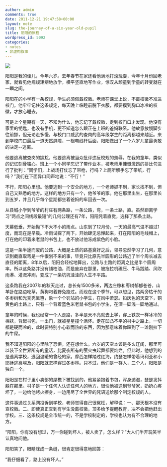 ```yaml
---
author: admin
comments: true
date: 2011-12-21 19:47:58+00:00
layout: note
slug: the-journey-of-a-six-year-old-pupil
title: 阳阳的旅程
wordpress_id: 5092
categories:
- notes
- 非虚构叙事
---
```


[![](http://farm8.staticflickr.com/7153/6550433041_da8c86d352.jpg)](http://www.flickr.com/photos/lookoo/6550433041/)

阳阳是我的侄儿，今年六岁。去年春节在家还看他满地打滚玩耍，今年十月份回老家，就看见他规规矩矩地放学，横平竖直地写作业，惊叹从顽童到学童的转变就在一瞬之间。

阳阳在的小学有一条校规，学生必须佩戴校徽。老师在课堂上说，不戴校徽不准进校门。他牢牢记住这条规定，每天晚上临睡前脱下衣服，都要摸到胸口冰冷的校徽，才放心睡去。

可是上个星期有一天，不知为什么，他忘记了戴校徽，走到校门口才发现。他没有家里的钥匙，也没有手机，更不知道怎么跟正在上班的爸妈联系。他故意放慢脚步往前挪，但无论走多慢，与校门口威武的查岗的高年级学生的距离都越来越近。来到学校门口最后一道天然屏障，一根电线杆后面，阳阳做出了一个六岁儿童最勇敢的决定--逃离。

他要逃离被查岗的尴尬，他要逃离被当众批评违反校规的羞辱。在我的童年，类似的记忆刻骨铭心。班上一个小同学忘记了带作业本，被老师用慷慨激昂的排比句进行了批判：“同学们，上战场打仗忘了带枪，行吗？上厕所解手忘了带纸，行吗？”我们在下面异口同声地说：“不行！”

不行，阳阳心里想。他要逃到一个安全的地方，一个老师抓不到，家长找不到，但自己又熟悉的地方。这样的地方只有一个，他爷爷的家。他在那里出生，在那里长到五岁，并且几乎每个星期都坐着爸妈的车回去一次。

从县城小学到爷爷的村庄有两条路，一条公路，弯，一条土路，直。虽然距离学习“两点之间线段最短”的几何公理还有7年，阳阳凭着直觉，选择了那条土路。

天幕低垂，开始抛下不大不小的雨点。山东到了12月份，一天的最高气温不超过1度，而现在是早晨。冷雨试探了两下，开始肆无忌惮起来，打在阳阳的毛线帽上，打在他的印着米老鼠的书包上，也不放过他冻成紫色的小脸。

这是一条半途而废的公路，大概是土质的路基奠好之后，领导忽然学习了几何，意识到截直取弯是一件很划不来的事，毕竟只比原先半圆形的公路近了半个周长减去直径的距离，8年以后，阳阳会轻松地算出，公路与土路的距离之比是半个圆周率。所以这条路并没有铺柏油，而是废弃在那里，被拖拉机碾压、牛马践踏、风吹雨淋、灌溉冲刷，变成了一条坑坑洼洼的人生不平路。

这条路我在2007年的秋天走过，总长有1500多米，两边庄稼和枣树郁郁苍苍，山羊卧在路边吃草，黄狗叼着野兔跑过。而现在这个季节，可以想见，路两旁枯干的冬枣树和光秃秃篱笆，象一个个罚站的小学生，在风中萧瑟。铅灰色的天空下，铜黄色的土路上，只有一个背着蓝色米老鼠书包的小学生，在深一脚浅一脚地通过。

童年的时候，我也经常一个人走路，多半是天不亮就去上学，穿上铁衣一样冰冷的棉袄，背起书包，一出门，就被星星撞个满怀。走在凹凸不平的村中之路上，一切都是硬而冷的，此时要特别小心软而热的东西，因为那意味着你踩到了一滩刚拉下的牛屎。

我不知道阳阳的心里除了恐惧，还在想什么。六岁的天空本该是多么辽阔，那里可以装下全世界所有的童话，比夏夜所有的萤火虫起舞都要灿烂。但此时，他想到的是逃离学校，逃回温暖的曾经的家。摩西怎样踏过红海，约瑟怎样带着玛利亚和小耶稣逃离埃及，阳阳就怎样穿过冬枣林。只不过，他们是一群人，三个人，阳阳是独自一个。

阳阳是在村子里小卖部的屋檐下被找到的，他紧紧抱着书包，浑身透湿，瑟瑟发抖躲在那里。村子是一个任何人认识任何人的地方，很快他被送到爷爷家，奶奶心疼坏了，一边给他烤火擦身，一边用尽了全世界的咒语送给那个制定校规的人。

这件事通过关系网投诉到学校，老师觉得自己很冤枉，解释说：一、那天根本没有查校徽。二、即使真正查到有学生没戴校徽，顶多给予提醒教育，决不会把他赶出学校。三、这条校规是全市统一的，不是学校制定的，学校也认为有不合理的地方。

“阳阳，你有没有想过，万一你碰到坏人，被人卖了，怎么样？”大人们半开玩笑半认真地问他。

阳阳笑了，眼睛眯成一条缝，很肯定很得意地回答：

“我仔细看了，路上没有坏人。”
